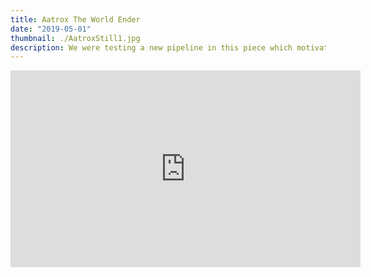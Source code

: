 ```yaml
---
title: Aatrox The World Ender
date: "2019-05-01"
thumbnail: ./AatroxStill1.jpg
description: We were testing a new pipeline in this piece which motivated us to show a simple, visceral moment about Aatrox.  We really wanted players to have a first hand connection to what it would feel like to encounter The World Ender on the battlefield.
---
```


<div class="post-content-body-wide">

<iframe width="560" height="315" src="https://www.youtube.com/embed/s8p_brCVNOA?controls=0" title="YouTube video player" frameborder="0" allow="accelerometer; autoplay; clipboard-write; encrypted-media; gyroscope; picture-in-picture" allowfullscreen></iframe>

</div>

